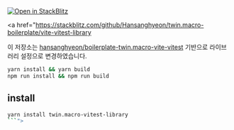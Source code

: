 <a href="https://stackblitz.com/github/Hansanghyeon/twin.macro-boilerplate/vite-vitest-library">
  <img
    alt="Open in StackBlitz"
    src="https://developer.stackblitz.com/img/open_in_stackblitz_small.svg"
  />
</a>


<a href="https://stackblitz.com/github/Hansanghyeon/twin.macro-boilerplate/vite-vitest-library

이 저장소는 [hansanghyeon/boilerplate-twin.macro-vite-vitest](https://github.com/hansanghyeon/boilerplate-twin.macro-vite-vitest) 기반으로 라이브러리 설정으로 변경하였습니다.

```bash
yarn install && yarn build
npm run install && npm run build
```

## install

```bash
yarn install twin.macro-vitest-library
```">
